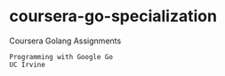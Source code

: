 # coursera-go-specialization
Coursera Golang Assignments
``` 
Programming with Google Go
UC Irvine
```
